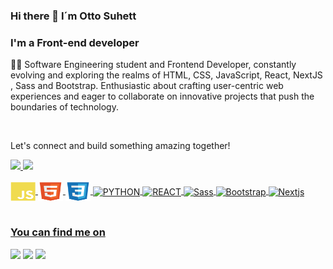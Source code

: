 ### Hi there 👋 I´m Otto Suhett

<h3>I'm a Front-end developer</h3>

<p> 👨‍💻 Software Engineering student and Frontend Developer, constantly evolving and exploring the realms of HTML, CSS, JavaScript, React, NextJS , Sass and Bootstrap. Enthusiastic about crafting user-centric web experiences and eager to collaborate on innovative projects that push the boundaries of technology.  
</p>

<br>

<p>Let's connect and build something amazing together!</p>

<div>
  <a href="https://github.com/ottosuhett">
  <img height="180em" src="https://github-readme-stats-git-masterrstaa-rickstaa.vercel.app/api?username=ottosuhett&show_icons=true&theme=tokyonight&include_all_commits=true&count_private=true"/>
  <img height="180em" src="https://github-readme-stats-git-masterrstaa-rickstaa.vercel.app/api/top-langs/?username=ottosuhett&layout=compact&langs_count=6&theme=tokyonight"/>
</div>
<div style="display: inline_block"><br>
  <img align="center" alt="Js" height="30" width="40" src="https://raw.githubusercontent.com/devicons/devicon/master/icons/javascript/javascript-plain.svg">
  <img align="center" alt="HTML" height="30" width="40" src="https://raw.githubusercontent.com/devicons/devicon/master/icons/html5/html5-original.svg">
  <img align="center" alt="CSS" height="30" width="40" src="https://raw.githubusercontent.com/devicons/devicon/master/icons/css3/css3-original.svg">
  <img align="center" alt="PYTHON" height="30" width="40" src="https://cdn.jsdelivr.net/gh/devicons/devicon/icons/python/python-original.svg" />
  <img align="center" alt="REACT" height="30" width="40" src="https://cdn.jsdelivr.net/gh/devicons/devicon/icons/react/react-original-wordmark.svg" />
  <img align="center" alt="Sass" height="30" width="40" src="https://cdn.jsdelivr.net/gh/devicons/devicon/icons/sass/sass-original.svg" />
  <img align="center" alt="Bootstrap" height="30" width="40" src="https://cdn.jsdelivr.net/gh/devicons/devicon/icons/bootstrap/bootstrap-original.svg" />  
  <img align="center" alt="Nextjs" height="30" width="40"  src="https://cdn.jsdelivr.net/gh/devicons/devicon/icons/nextjs/nextjs-line.svg" />      
</div>

 <br>
 
  ### You can find me on
 
<div> 
  
  <a href="https://instagram.com/ottosuhett" target="_blank"><img src="https://img.shields.io/badge/-Instagram-%23E4405F?style=for-the-badge&logo=instagram&logoColor=white" target="_blank"></a> 
  <a href = "mailto:ottosuhett@gmail.com"><img src="https://img.shields.io/badge/-Gmail-%23333?style=for-the-badge&logo=gmail&logoColor=white" target="_blank"></a>
  <a href="https://www.linkedin.com/in/ottopereira/" target="_blank"><img src="https://img.shields.io/badge/-LinkedIn-%230077B5?style=for-the-badge&logo=linkedin&logoColor=white" target="_blank"></a> 
 

</div>


